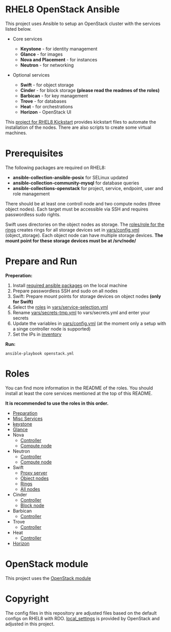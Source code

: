 # RHEL8 OpenStack Ansible

This project uses Ansible to setup an OpenStack cluster with the services listed below. 

- Core services

    - **Keystone** - for identity management
    - **Glance** - for images
    - **Nova and Placement** - for instances
    - **Neutron** - for networking
- Optional services

    - **Swift** - for object storage
    - **Cinder** - for block storage **(please read the readmes of the roles)**
    - **Barbican** - for key management
    - **Trove** - for databases
    - **Heat** - for orchestrations
    - **Horizon** - OpenStack UI

This [project for RHEL8 Kickstart](https://github.com/baroxx/rhel8-kickstart) provides kickstart files to automate the installation of the nodes. There are also scripts to create some virtual machines.

# Prerequisites

The following packages are required on RHEL8:

- **ansible-collection-ansible-posix** for SELinux updated
- **ansible-collection-community-mysql** for database queries
- **ansible-collections-openstack** for project, service, endpoint, user and role management

There should be at least one controll node and two compute nodes (three object nodes). Each target must be accessible via SSH and requires passwordless sudo rights.

Swift uses directories on the object nodes as storage. The [roles/role for the rings](roles/swift_rings) creates rings for all storage devices set in [vars/config.yml](vars/config.yml) (object_storage). Each object node can have multiple storage devices. **The mount point for these storage devices must be at /srv/node/**

# Prepare and Run

**Preperation:**

1. Install [required ansible packages](#prerequisites) on the local machine
1. Prepare passwordless SSH and sudo on all nodes
1. Swift: Prepare mount points for storage devices on object nodes **(only for Swift)** 
1. Select the [roles](#roles) in [vars/service-selection.yml](vars/service-selection.yml)
1. Rename [vars/secrets-tmp.yml](vars/secrets-tmp.yml) to vars/secrets.yml and enter your secrets
1. Update the variables in [vars/config.yml](vars/config.yml) (at the moment only a setup with a singe controller node is supported)
1. Set the IPs in [inventory](inventory)

**Run:**

 ```
ansible-playbook openstack.yml
 ```

# Roles

You can find more information in the README of the roles. You should install at least the core services mentioned at the top of this README. 

**It is recommended to use the roles in this order.**

- [Preparation](roles/prepare)
- [Misc Services](roles/misc)
- [keystone](roles/keystone)
- [Glance](roles/glance)
- Nova
    - [Controller](roles/nova_controll)
    - [Compute node](roles/nova_compute)
- Neutron
    - [Controller](roles/neutron_controll)
    - [Compute node](roles/neutron_compute)
- Swift
    - [Proxy server](roles/swift_proxy)
    - [Object nodes](roles/swift_object)
    - [Rings](roles/swift_rings)
    - [All nodes](roles/swift_all_nodes)
- Cinder
    - [Controller](roles/cinder_controll)
    - [Block node](roles/cinter_block)
- Barbican
    - [Controller](roles/barbican)
- Trove
    - [Controller](roles/trove)
- Heat
    - [Controller](roles/heat)
- [Horizon](roles/Horizon)

# OpenStack module

This project uses the [OpenStack module](https://docs.ansible.com/ansible/latest/collections/openstack/cloud/index.html)

# Copyright

The config files in this repository are adjusted files based on the default configs on RHEL8 with RDO. [local_settings](roles/horizon/templates/local_settings.j2) is provided by OpenStack and adjusted in this project.